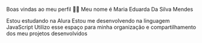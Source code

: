 Boas vindas ao meu perfil 💙💙
Meu nome é Maria Eduarda Da Silva Mendes

Estou estudando na Alura
Estou me desenvolvendo na linguagem JavaScript
Utilizo esse espaço para minha organização e compartilhamento dos meu projetos desenvolvidos
